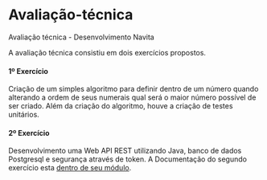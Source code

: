 # Avaliação-técnica
Avaliação técnica - Desenvolvimento Navita

A avaliação técnica consistiu em dois exercícios propostos.

#### 1º Exercício
Criação de um simples algoritmo para definir dentro de um número quando alterando a ordem de seus numerais qual será o maior número possível de ser criado. Além da criação do algoritmo, houve a criação de testes unitários.


#### 2º Exercício
Desenvolvimento uma Web API REST utilizando Java, banco de dados Postgresql e segurança através de token.
A Documentação do segundo exercício esta [dentro de seu módulo](https://github.com/felipemandu/avaliacao-tecnica/tree/master/patrimonio-empresa).
